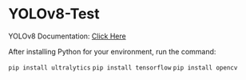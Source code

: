 # YOLOv8-Test
 
YOLOv8 Documentation: [Click Here](https://docs.ultralytics.com/)

After installing Python for your environment, run the command:

`pip install ultralytics`
`pip install tensorflow`
`pip install opencv`
